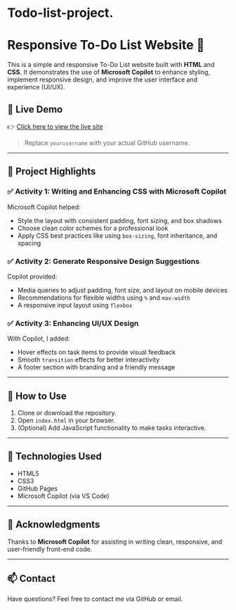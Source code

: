 # Todo-list-project.
# Responsive To-Do List Website 📝

This is a simple and responsive To-Do List website built with **HTML** and **CSS**. It demonstrates the use of **Microsoft Copilot** to enhance styling, implement responsive design, and improve the user interface and experience (UI/UX).

## 🔗 Live Demo

👉 [Click here to view the live site](https://maha-fatima.github.io/todo-list-project/)

> Replace `yourusername` with your actual GitHub username.

---

## 📌 Project Highlights

### ✅ Activity 1: Writing and Enhancing CSS with Microsoft Copilot

Microsoft Copilot helped:
- Style the layout with consistent padding, font sizing, and box shadows
- Choose clean color schemes for a professional look
- Apply CSS best practices like using `box-sizing`, font inheritance, and spacing

### ✅ Activity 2: Generate Responsive Design Suggestions

Copilot provided:
- Media queries to adjust padding, font size, and layout on mobile devices
- Recommendations for flexible widths using `%` and `max-width`
- A responsive input layout using `flexbox`

### ✅ Activity 3: Enhancing UI/UX Design

With Copilot, I added:
- Hover effects on task items to provide visual feedback
- Smooth `transition` effects for better interactivity
- A footer section with branding and a friendly message

---

## 🚀 How to Use

1. Clone or download the repository.
2. Open `index.html` in your browser.
3. (Optional) Add JavaScript functionality to make tasks interactive.

---

## 📂 Technologies Used

- HTML5
- CSS3
- GitHub Pages
- Microsoft Copilot (via VS Code)

---

## 🙌 Acknowledgments

Thanks to **Microsoft Copilot** for assisting in writing clean, responsive, and user-friendly front-end code.

---

## 📫 Contact

Have questions? Feel free to contact me via GitHub or email.


